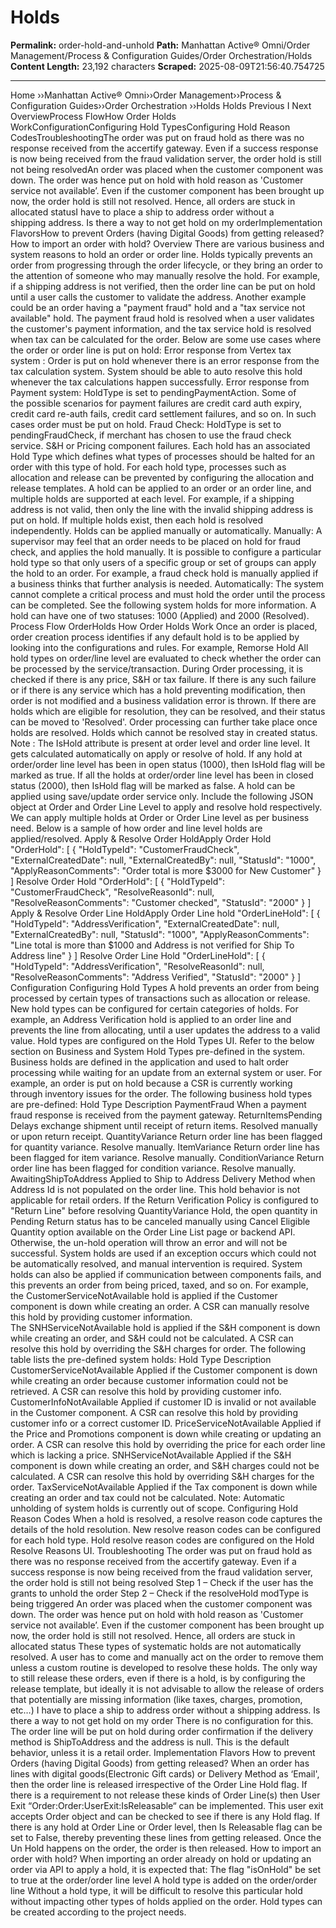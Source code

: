 # Holds

**Permalink:** order-hold-and-unhold
**Path:** Manhattan Active® Omni/Order Management/Process & Configuration Guides/Order Orchestration/Holds
**Content Length:** 23,192 characters
**Scraped:** 2025-08-09T21:56:40.754725

---

Home ››Manhattan Active® Omni››Order Management››Process & Configuration Guides››Order Orchestration ››Holds Holds Previous I Next OverviewProcess FlowHow Order Holds WorkConfigurationConfiguring Hold TypesConfiguring Hold Reason CodesTroubleshootingThe order was put on fraud hold as there was no response received from the accertify gateway. Even if a success response is now being received from the fraud validation server, the order hold is still not being resolvedAn order was placed when the customer component was down. The order was hence put on hold with hold reason as 'Customer service not available’. Even if the customer component has been brought up now, the order hold is still not resolved. Hence, all orders are stuck in allocated statusI have to place a ship to address order without a shipping address. Is there a way to not get hold on my orderImplementation FlavorsHow to prevent Orders (having Digital Goods) from getting released?How to import an order with hold? Overview There are various business and system reasons to hold an order or order line. Holds typically prevents an order from progressing through the order lifecycle, or they bring an order to the attention of someone who may manually resolve the hold. For example, if a shipping address is not verified, then the order line can be put on hold until a user calls the customer to validate the address. Another example could be an order having a "payment fraud" hold and a "tax service not available" hold. The payment fraud hold is resolved when a user validates the customer's payment information, and the tax service hold is resolved when tax can be calculated for the order. Below are some use cases where the order or order line is put on hold: Error response from Vertex tax system : Order is put on hold whenever there is an error response from the tax calculation system. System should be able to auto resolve this hold whenever the tax calculations happen successfully. Error response from Payment system: HoldType is set to pendingPaymentAction. Some of the possible scenarios for payment failures are credit card auth expiry, credit card re-auth fails, credit card settlement failures, and so on. In such cases order must be put on hold. Fraud Check: HoldType is set to pendingFraudCheck, if merchant has chosen to use the fraud check service. S&H or Pricing component failures. Each hold has an associated Hold Type which defines what types of processes should be halted for an order with this type of hold. For each hold type, processes such as allocation and release can be prevented by configuring the allocation and release templates. A hold can be applied to an order or an order line, and multiple holds are supported at each level. For example, if a shipping address is not valid, then only the line with the invalid shipping address is put on hold. If multiple holds exist, then each hold is resolved independently. Holds can be applied manually or automatically. Manually: A supervisor may feel that an order needs to be placed on hold for fraud check, and applies the hold manually. It is possible to configure a particular hold type so that only users of a specific group or set of groups can apply the hold to an order. For example, a fraud check hold is manually applied if a business thinks that further analysis is needed. Automatically: The system cannot complete a critical process and must hold the order until the process can be completed. See the following system holds for more information. A hold can have one of two statuses: 1000 (Applied) and 2000 (Resolved). Process Flow OrderHolds How Order Holds Work Once an order is placed, order creation process identifies if any default hold is to be applied by looking into the configurations and rules. For example, Remorse Hold All hold types on order/line level are evaluated to check whether the order can be processed by the service/transaction. During Order processing, it is checked if there is any price, S&H or tax failure. If there is any such failure or if there is any service which has a hold preventing modification, then order is not modified and a business validation error is thrown. If there are holds which are eligible for resolution, they can be resolved, and their status can be moved to 'Resolved'. Order processing can further take place once holds are resolved. Holds which cannot be resolved stay in created status. Note : The IsHold attribute is present at order level and order line level. It gets calculated automatically on apply or resolve of hold. If any hold at order/order line level has been in open status (1000), then IsHold flag will be marked as true. If all the holds at order/order line level has been in closed status (2000), then IsHold flag will be marked as false. A hold can be applied using save/update order service only. Include the following JSON object at Order and Order Line Level to apply and resolve hold respectively. We can apply multiple holds at Order or Order Line level as per business need. Below is a sample of how order and line level holds are applied/resolved. Apply & Resolve Order HoldApply Order Hold "OrderHold": [ { "HoldTypeId": "CustomerFraudCheck", "ExternalCreatedDate": null, "ExternalCreatedBy": null, "StatusId": "1000", "ApplyReasonComments": "Order total is more $3000 for New Customer" } ] Resolve Order Hold "OrderHold": [ { "HoldTypeId": "CustomerFraudCheck", "ResolveReasonId": null, "ResolveReasonComments": "Customer checked", "StatusId": "2000" } ] Apply & Resolve Order Line HoldApply Order Line hold "OrderLineHold": [ { "HoldTypeId": "AddressVerification", "ExternalCreatedDate": null, "ExternalCreatedBy": null, "StatusId": "1000", "ApplyReasonComments": "Line total is more than $1000 and Address is not verified for Ship To Address line" } ] Resolve Order Line Hold "OrderLineHold": [ { "HoldTypeId": "AddressVerification", "ResolveReasonId": null, "ResolveReasonComments": "Address Verified", "StatusId": "2000" } ] Configuration Configuring Hold Types A hold prevents an order from being processed by certain types of transactions such as allocation or release. New hold types can be configured for certain categories of holds. For example, an Address Verification hold is applied to an order line and prevents the line from allocating, until a user updates the address to a valid value. Hold types are configured on the Hold Types UI. Refer to the below section on Business and System Hold Types pre-defined in the system. Business holds are defined in the application and used to halt order processing while waiting for an update from an external system or user. For example, an order is put on hold because a CSR is currently working through inventory issues for the order. The following business hold types are pre-defined: Hold Type Description PaymentFraud When a payment fraud response is received from the payment gateway. ReturnItemsPending Delays exchange shipment until receipt of return items. Resolved manually or upon return receipt. QuantityVariance Return order line has been flagged for quantity variance. Resolve manually. ItemVariance Return order line has been flagged for item variance. Resolve manually. ConditionVariance Return order line has been flagged for condition variance. Resolve manually. AwaitingShipToAddress Applied to Ship to Address Delivery Method when Address Id is not populated on the order line. This hold behavior is not applicable for retail orders. If the Return Verification Policy is configured to "Return Line" before resolving QuantityVariance Hold, the open quantity in Pending Return status has to be canceled manually using Cancel Eligible Quantity option available on the Order Line List page or backend API. Otherwise, the un-hold operation will throw an error and will not be successful. System holds are used if an exception occurs which could not be automatically resolved, and manual intervention is required. System holds can also be applied if communication between components fails, and this prevents an order from being priced, taxed, and so on. For example, the CustomerServiceNotAvailable hold is applied if the Customer component is down while creating an order. A CSR can manually resolve this hold by providing customer information. The SNHServiceNotAvailable hold is applied if the S&H component is down while creating an order, and S&H could not be calculated. A CSR can resolve this hold by overriding the S&H charges for order. The following table lists the pre-defined system holds: Hold Type Description CustomerServiceNotAvailable Applied if the Customer component is down while creating an order because customer information could not be retrieved. A CSR can resolve this hold by providing customer info. CustomerInfoNotAvailable Applied if customer ID is invalid or not available in the Customer component. A CSR can resolve this hold by providing customer info or a correct customer ID. PriceServiceNotAvailable Applied if the Price and Promotions component is down while creating or updating an order. A CSR can resolve this hold by overriding the price for each order line which is lacking a price. SNHServiceNotAvailable Applied if the S&H component is down while creating an order, and S&H charges could not be calculated. A CSR can resolve this hold by overriding S&H charges for the order. TaxServiceNotAvailable Applied if the Tax component is down while creating an order and tax could not be calculated. Note: Automatic unholding of system holds is currently out of scope. Configuring Hold Reason Codes When a hold is resolved, a resolve reason code captures the details of the hold resolution. New resolve reason codes can be configured for each hold type. Hold resolve reason codes are configured on the Hold Resolve Reasons UI. Troubleshooting The order was put on fraud hold as there was no response received from the accertify gateway. Even if a success response is now being received from the fraud validation server, the order hold is still not being resolved Step 1 – Check if the user has the grants to unhold the order Step 2 – Check if the resolveHold modType is being triggered An order was placed when the customer component was down. The order was hence put on hold with hold reason as 'Customer service not available’. Even if the customer component has been brought up now, the order hold is still not resolved. Hence, all orders are stuck in allocated status These types of systematic holds are not automatically resolved. A user has to come and manually act on the order to remove them unless a custom routine is developed to resolve these holds. The only way to still release these orders, even if there is a hold, is by configuring the release template, but ideally it is not advisable to allow the release of orders that potentially are missing information (like taxes, charges, promotion, etc…) I have to place a ship to address order without a shipping address. Is there a way to not get hold on my order There is no configuration for this. The order line will be put on hold during order confirmation if the delivery method is ShipToAddress and the address is null. This is the default behavior, unless it is a retail order. Implementation Flavors How to prevent Orders (having Digital Goods) from getting released? When an order has lines with digital goods(Electronic Gift cards) or Delivery Method as ‘Email', then the order line is released irrespective of the Order Line Hold flag. If there is a requirement to not release these kinds of Order Line(s) then User Exit “Order:Order:UserExit:IsReleasable“ can be implemented. This user exit accepts Order object and can be checked to see if there is any Hold flag. If there is any hold at Order Line or Order level, then Is Releasable flag can be set to False, thereby preventing these lines from getting released. Once the Un Hold happens on the order, the order is then released. How to import an order with hold? When importing an order already on hold or updating an order via API to apply a hold, it is expected that: The flag "isOnHold" be set to true at the order/order line level A hold type is added on the order/order line Without a hold type, it will be difficult to resolve this particular hold without impacting other types of holds applied on the order. Hold types can be created according to the project needs.